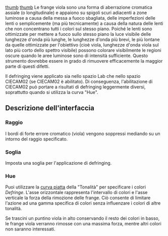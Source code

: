[thumb](image:defringe.jpg "wikilink")
[thumb](image:defringe_curve.png "wikilink") Le frange viola sono una
forma di aberrazione cromatica assiale (o longitudinale) e appaiono su
spigoli scuri adiacenti a zone luminose a causa della messa a fuoco
sbagliata, delle imperfezioni delle lenti o semplicemente (ma più
tecnicamente) a causa della natura delle lenti che non concentrano tutti
i colori sul stesso piano. Poiché le lenti sono ottimizzate per mettere
a fuoco sullo stesso piano la luce visibile delle lunghezze d'onda più
lunghe, le lunghezze d'onda più brevi, le più lontane da quelle
ottimizzate per l'obiettivo (cioè viola, lunghezze d'onda viola sul lato
più corto dello spettro visibile) possono colorare visibilmente le
regioni oscure quando le aree luminose sono di intensità sufficiente.
Questo strumento dovrebbe essere in grado di rimuovere efficacemente la
maggior parte di questi difetti.

Il defringing viene applicato sia nello spazio Lab che nello spazio
CIECAM02 (se CIECAM02 è abilitato). Di conseguenza, l'abilitazione di
CIECAM02 può portare a risultati di defringing leggermente diversi,
soprattutto quando si utilizza la curva "Hue".

## Descrizione dell'interfaccia

### Raggio

I bordi di forte errore cromatico (viola) vengono soppressi mediando su
un intorno del raggio specificato.

### Soglia

Imposta una soglia per l'applicazione di defringing.

### Hue

Puoi utilizzare la [curva
piatta](General_Comments_About_Some_Toolbox_Widgets/it#The_Flat_Curve "wikilink")
della "Tonalità" per specificare i colori *Defringe*. L'asse orizzontale
rappresenta l'intervallo di colori e l'asse verticale la forza della
rimozione delle frange. Ciò consente di limitare l'azione ad una gamma
specifica di colori senza influenzare i colori di altre tonalità.

Se trascini un puntino viola in alto conservando il resto dei colori in
basso, le frange viola verranno rimosse con una massima forza, mentre
altri colori non saranno interessati.